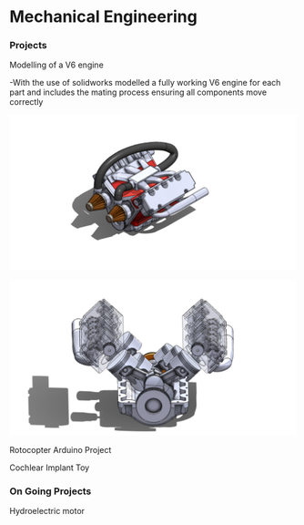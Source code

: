 # Mechanical Engineering

### Projects
Modelling of a V6 engine

-With the use of solidworks modelled a fully working V6 engine for each part and includes the mating process ensuring all components move correctly


![V6 Engine Isometric](/assets/V6_isometric.JPG)


![V6 Engine Inside](/assets/V6_inside.JPG)


Rotocopter Arduino Project

Cochlear Implant Toy

### On Going Projects
Hydroelectric motor
